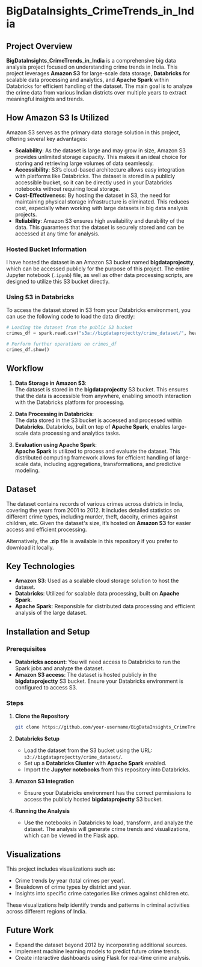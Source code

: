 
# BigDataInsights_CrimeTrends_in_India

## Project Overview
**BigDataInsights_CrimeTrends_in_India** is a comprehensive big data analysis project focused on understanding crime trends in India. This project leverages **Amazon S3** for large-scale data storage, **Databricks** for scalable data processing and analytics, and **Apache Spark** within Databricks for efficient handling of the dataset. The main goal is to analyze the crime data from various Indian districts over multiple years to extract meaningful insights and trends.

## How Amazon S3 Is Utilized
Amazon S3 serves as the primary data storage solution in this project, offering several key advantages:
- **Scalability**: As the dataset is large and may grow in size, Amazon S3 provides unlimited storage capacity. This makes it an ideal choice for storing and retrieving large volumes of data seamlessly.
- **Accessibility**: S3’s cloud-based architecture allows easy integration with platforms like Databricks. The dataset is stored in a publicly accessible bucket, so it can be directly used in your Databricks notebooks without requiring local storage.
- **Cost-Effectiveness**: By hosting the dataset in S3, the need for maintaining physical storage infrastructure is eliminated. This reduces cost, especially when working with large datasets in big data analysis projects.
- **Reliability**: Amazon S3 ensures high availability and durability of the data. This guarantees that the dataset is securely stored and can be accessed at any time for analysis.

### Hosted Bucket Information
I have hosted the dataset in an Amazon S3 bucket named **bigdataprojectty**, which can be accessed publicly for the purpose of this project. The entire Jupyter notebook (`.ipynb`) file, as well as other data processing scripts, are designed to utilize this S3 bucket directly.

### Using S3 in Databricks
To access the dataset stored in S3 from your Databricks environment, you can use the following code to load the data directly:

```python
# Loading the dataset from the public S3 bucket
crimes_df = spark.read.csv("s3a://bigdataprojectty/crime_dataset/", header=True, inferSchema=True)

# Perform further operations on crimes_df
crimes_df.show()
```

## Workflow
1. **Data Storage in Amazon S3**:  
   The dataset is stored in the **bigdataprojectty** S3 bucket. This ensures that the data is accessible from anywhere, enabling smooth interaction with the Databricks platform for processing.

2. **Data Processing in Databricks**:  
   The data stored in the S3 bucket is accessed and processed within **Databricks**. Databricks, built on top of **Apache Spark**, enables large-scale data processing and analytics tasks.

3. **Evaluation using Apache Spark**:  
   **Apache Spark** is utilized to process and evaluate the dataset. This distributed computing framework allows for efficient handling of large-scale data, including aggregations, transformations, and predictive modeling.


## Dataset
The dataset contains records of various crimes across districts in India, covering the years from 2001 to 2012. It includes detailed statistics on different crime types, including murder, theft, dacoity, crimes against children, etc. Given the dataset's size, it’s hosted on **Amazon S3** for easier access and efficient processing.

Alternatively, the **.zip** file is available in this repository if you prefer to download it locally.

## Key Technologies
- **Amazon S3**: Used as a scalable cloud storage solution to host the dataset.
- **Databricks**: Utilized for scalable data processing, built on **Apache Spark**.
- **Apache Spark**: Responsible for distributed data processing and efficient analysis of the large dataset.

## Installation and Setup

### Prerequisites
- **Databricks account**: You will need access to Databricks to run the Spark jobs and analyze the dataset.
- **Amazon S3 access**: The dataset is hosted publicly in the **bigdataprojectty** S3 bucket. Ensure your Databricks environment is configured to access S3.

### Steps
1. **Clone the Repository**
   ```bash
   git clone https://github.com/your-username/BigDataInsights_CrimeTrends_in_India.git
   ```
   
2. **Databricks Setup**
   - Load the dataset from the S3 bucket using the URL: `s3://bigdataprojectty/crime_dataset/`.
   - Set up a **Databricks Cluster** with **Apache Spark** enabled.
   - Import the **Jupyter notebooks** from this repository into Databricks.

3. **Amazon S3 Integration**
   - Ensure your Databricks environment has the correct permissions to access the publicly hosted **bigdataprojectty** S3 bucket.

4. **Running the Analysis**
   - Use the notebooks in Databricks to load, transform, and analyze the dataset. The analysis will generate crime trends and visualizations, which can be viewed in the Flask app.

## Visualizations
This project includes visualizations such as:
- Crime trends by year (total crimes per year).
- Breakdown of crime types by district and year.
- Insights into specific crime categories like crimes against children etc.
  
These visualizations help identify trends and patterns in criminal activities across different regions of India.

## Future Work
- Expand the dataset beyond 2012 by incorporating additional sources.
- Implement machine learning models to predict future crime trends.
- Create interactive dashboards using Flask for real-time crime analysis.

